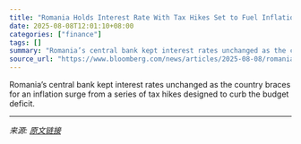 ```yaml
---
title: "Romania Holds Interest Rate With Tax Hikes Set to Fuel Inflation"
date: 2025-08-08T12:01:10+08:00
categories: ["finance"]
tags: []
summary: "Romania’s central bank kept interest rates unchanged as the country braces for an inflation surge from a series of tax hikes designed to curb the budget deficit."
source_url: "https://www.bloomberg.com/news/articles/2025-08-08/romania-holds-interest-rates-as-tax-hikes-are-set-to-boost-inflation"
---
```


Romania’s central bank kept interest rates unchanged as the country braces for an inflation surge from a series of tax hikes designed to curb the budget deficit.

---

*来源: [原文链接](https://www.bloomberg.com/news/articles/2025-08-08/romania-holds-interest-rates-as-tax-hikes-are-set-to-boost-inflation)*
